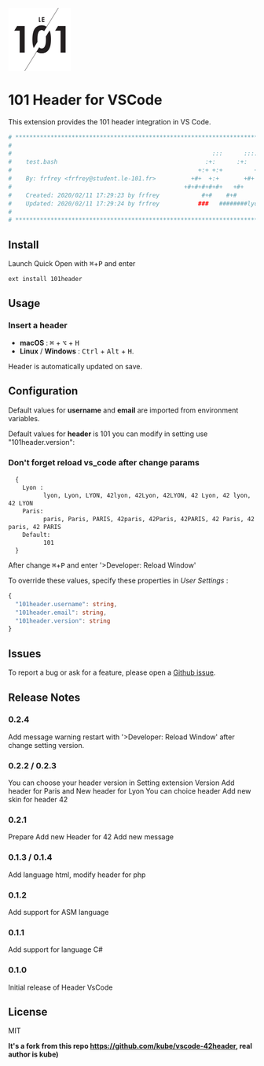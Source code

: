 <img
  src="https://raw.githubusercontent.com/AlexisVisco/vscode-101header/master/101.png"
  width=128>

# 101 Header for VSCode

This extension provides the 101 header integration in VS Code.

```bash
# **************************************************************************** #
#                                                                              #
#                                                         :::      ::::::::    #
#    test.bash                                          :+:      :+:    :+:    #
#                                                     +:+ +:+         +:+      #
#    By: frfrey <frfrey@student.le-101.fr>          +#+  +:+       +#+         #
#                                                 +#+#+#+#+#+   +#+            #
#    Created: 2020/02/11 17:29:23 by frfrey            #+#    #+#              #
#    Updated: 2020/02/11 17:29:24 by frfrey           ###   ########lyon.fr    #
#                                                                              #
# **************************************************************************** #

```

## Install

Launch Quick Open with <kbd>⌘</kbd>+<kbd>P</kbd> and enter
```
ext install 101header
```

## Usage

### Insert a header
 - **macOS** : <kbd>⌘</kbd> + <kbd>⌥</kbd> + <kbd>H</kbd>
 - **Linux** / **Windows** : <kbd>Ctrl</kbd> + <kbd>Alt</kbd> + <kbd>H</kbd>.

Header is automatically updated on save.


## Configuration

Default values for **username** and **email** are imported from environment variables.

Default values for **header** is 101 you can modify in setting
use "101header.version":

### Don't forget reload vs_code after change params

```Name avaible for header
  {
    Lyon :
          lyon, Lyon, LYON, 42lyon, 42Lyon, 42LYON, 42 Lyon, 42 lyon, 42 LYON
    Paris:
          paris, Paris, PARIS, 42paris, 42Paris, 42PARIS, 42 Paris, 42 paris, 42 PARIS
    Default:
          101
  }
```
After change <kbd>⌘</kbd>+<kbd>P</kbd> and enter '>Developer: Reload Window'

To override these values, specify these properties in *User Settings* :

```ts
{
  "101header.username": string,
  "101header.email": string,
  "101header.version": string
}
```


## Issues

To report a bug or ask for a feature, please open a [Github issue](https://github.com/Etheram68/Header101-Vscode/issues).


## Release Notes

### 0.2.4
Add message warning restart with '>Developer: Reload Window' after change setting version.

### 0.2.2 / 0.2.3
You can choose your header version in Setting extension Version
Add header for Paris and New header for Lyon
You can choice header
Add new skin for header 42

### 0.2.1
Prepare Add new Header for 42 Add new message

### 0.1.3 / 0.1.4
Add language html, modify header for php

### 0.1.2
Add support for ASM language

### 0.1.1
Add support for language C#

### 0.1.0
Initial release of Header VsCode

## License

MIT

**It's a fork from this repo https://github.com/kube/vscode-42header, real author is kube)**

